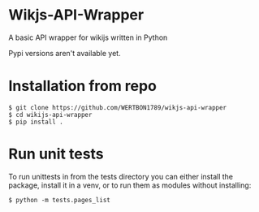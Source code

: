 # Wikjs-API-Wrapper
A basic API wrapper for wikijs written in Python



Pypi versions aren't available yet.


# Installation from repo
```
$ git clone https://github.com/WERTBON1789/wikjs-api-wrapper
$ cd wikijs-api-wrapper
$ pip install .
```

# Run unit tests

To run unittests in from the tests directory you can either install the package, install it in a venv, or to run them as modules without installing:

```
$ python -m tests.pages_list
```
